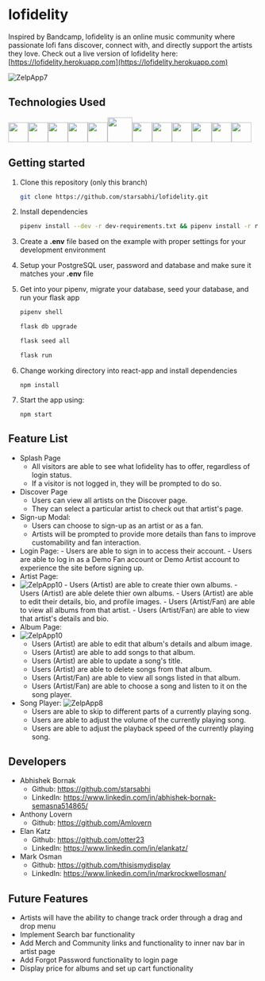 # lofidelity

Inspired by Bandcamp, lofidelity is an online music community where passionate lofi fans discover, connect with, and directly support the artists they love.
Check out a live version of lofidelity here: [https://lofidelity.herokuapp.com](https://lofidelity.herokuapp.com)

![ZelpApp7](https://user-images.githubusercontent.com/95883222/172109787-135620c9-03c5-4603-b465-5d89209c88e2.gif)


## Technologies Used
<img  src="https://www.docker.com/wp-content/uploads/2022/03/vertical-logo-monochromatic.png"  height=40/><img src="https://camo.githubusercontent.com/27d0b117da00485c56d69aef0fa310a3f8a07abecc8aa15fa38c8b78526c60ac/68747470733a2f2f63646e2e6a7364656c6976722e6e65742f67682f64657669636f6e732f64657669636f6e2f69636f6e732f72656163742f72656163742d6f726967696e616c2e737667" height=40/><img src="https://raw.githubusercontent.com/reduxjs/redux/master/logo/logo.png" height=40/><img  src="https://cdn.jsdelivr.net/gh/devicons/devicon/icons/javascript/javascript-original.svg"  height=40/><img src="https://cdn.jsdelivr.net/gh/devicons/devicon/icons/nodejs/nodejs-plain-wordmark.svg" height=40/><img src="https://upload.wikimedia.org/wikipedia/commons/thumb/c/c3/Python-logo-notext.svg/2048px-Python-logo-notext.svg.png" height=50/><img  src="https://datawookie.dev/img/logo/logo-sqlalchemy.svg"  height=40/><img  src="https://cdn.jsdelivr.net/gh/devicons/devicon/icons/sequelize/sequelize-original.svg"  height=40/><img  src="https://cdn.jsdelivr.net/gh/devicons/devicon/icons/css3/css3-original.svg"  height=40/><img  src="https://cdn.jsdelivr.net/gh/devicons/devicon/icons/html5/html5-original.svg"  height=40/><img  src="https://cdn.jsdelivr.net/gh/devicons/devicon/icons/git/git-original.svg"  height=40/><img  src="https://cdn.jsdelivr.net/gh/devicons/devicon/icons/vscode/vscode-original.svg"  height=40/>

## Getting started
1. Clone this repository (only this branch)

   ```bash
   git clone https://github.com/starsabhi/lofidelity.git
   ```

2. Install dependencies

      ```bash
      pipenv install --dev -r dev-requirements.txt && pipenv install -r requirements.txt
      ```

3. Create a **.env** file based on the example with proper settings for your
   development environment
   
4. Setup your PostgreSQL user, password and database and make sure it matches your **.env** file

5. Get into your pipenv, migrate your database, seed your database, and run your flask app

   ```bash
   pipenv shell
   ```

   ```bash
   flask db upgrade
   ```

   ```bash
   flask seed all
   ```

   ```bash
   flask run
   ```
6. Change working directory into react-app and install dependencies

    `npm install`
    
7. Start the app using:

    `npm start`

 ## Feature List

  - Splash Page
    - All visitors are able to see what lofidelity has to offer, regardless of login status.
    - If a visitor is not logged in, they will be prompted to do so.
  - Discover Page
    - Users can view all artists on the Discover page.
    - They can select a particular artist to check out that artist's page. 
  - Sign-up Modal:
    - Users can choose to sign-up as an artist or as a fan.
    - Artists will be prompted to provide more details than fans to improve customability and fan interaction.
  -  Login Page:
    - Users are able to sign in to access their account.
    - Users are able to log in as a Demo Fan account or Demo Artist account to experience the site before signing up.
  -  Artist Page:
  -  ![ZelpApp10](https://user-images.githubusercontent.com/95883222/172137689-6124c3d6-5011-4e37-bf84-c8f658da58f2.gif)
    - Users (Artist) are able to create thier own albums.
    - Users (Artist) are able delete thier own albums.
    - Users (Artist) are able to edit their details, bio, and profile images.
    - Users (Artist/Fan) are able to view all albums from that artist.
    - Users (Artist/Fan) are able to view that artist's details and bio.
  - Album Page:
  - ![ZelpApp10](https://user-images.githubusercontent.com/95883222/172135268-19ea3c80-84ba-4abb-91a4-da99927941c1.gif)
    - Users (Artist) are able to edit that album's details and album image.
    - Users (Artist) are able to add songs to that album.
    - Users (Artist) are able to update a song's title.
    - Users (Artist) are able to delete songs from that album.
    - Users (Artist/Fan) are able to view all songs listed in that album.
    - Users (Artist/Fan) are able to choose a song and listen to it on the song player.
  - Song Player:
  ![ZelpApp8](https://user-images.githubusercontent.com/95883222/172133084-f87cb7d2-d89c-4490-96e3-dcac8df110c9.gif)
    - Users are able to skip to different parts of a currently playing song.
    - Users are able to adjust the volume of the currently playing song.
    - Users are able to adjust the playback speed of the currently playing song.

 ## Developers
  - Abhishek Bornak
    - Github: https://github.com/starsabhi
    - LinkedIn: https://www.linkedin.com/in/abhishek-bornak-semasna514865/
  - Anthony Lovern
    - Github: https://github.com/Amlovern
  - Elan Katz
    - Github: https://github.com/otter23
    - LinkedIn: https://www.linkedin.com/in/elankatz/
  - Mark Osman
    - Github: https://github.com/thisismydisplay
    - LinkedIn: https://www.linkedin.com/in/markrockwellosman/

 ## Future Features
  - Artists will have the ability to change track order through a drag and drop menu
  - Implement Search bar functionality
  - Add Merch and Community links and functionality to inner nav bar in artist page
  - Add Forgot Password functionality to login page
  - Display price for albums and set up cart functionality
